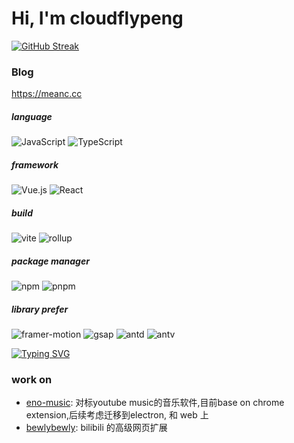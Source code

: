 
# Hi, I'm cloudflypeng

[![GitHub Streak](https://streak-stats.demolab.com?user=cloudflypeng&theme=windows-dark&border_radius=10&locale=zh_Hans&date_format=%5BY.%5Dn.j&mode=weekly&card_width=700)](https://git.io/streak-stats)

### Blog
https://meanc.cc

##### language
![JavaScript](https://img.shields.io/badge/JavaScript-F7DF1E?style=flat-square&logo=JavaScript&logoColor=ffffff)
![TypeScript](https://img.shields.io/badge/-TypeScript-3178C6?style=flat-square&logo=TypeScript&logoColor=ffffff)
##### framework
![Vue.js](https://img.shields.io/badge/-Vue.js-4FC08D?style=flat-square&logo=Vue.js&logoColor=ffffff)
![React](https://shields.io/badge/react-087EA4?logo=react&style=flat-square&logoColor=ffffff)
##### build
![vite](https://img.shields.io/badge/-Vite-646C9A?style=flat-square&logo=Vite&logoColor=ffffff)
![rollup](https://img.shields.io/badge/-Rollup-EC4A3F?style=flat-square&logo=Rollup&logoColor=ffffff)
##### package manager
![npm](https://img.shields.io/badge/-NPM-CB3837?style=flat-square&logo=npm&logoColor=white)
![pnpm](https://img.shields.io/badge/-pnpm-F69220?style=flat-square&logo=pnpm&logoColor=ffffff)
##### library prefer
![framer-motion](https://img.shields.io/badge/-framer--motion-00D8FF?style=flat-square&logo=framer&logoColor=ffffff)
![gsap](https://img.shields.io/badge/-gsap-FFD100?style=flat-square&logo=gsap&logoColor=ffffff)
![antd](https://img.shields.io/badge/-antd-00C58E?style=flat-square&logo=ant-design&logoColor=ffffff)
![antv](https://img.shields.io/badge/-antv-000000?style=flat-square&logo=ant-design&logoColor=ffffff)

[![Typing SVG](https://readme-typing-svg.demolab.com?font=Fira+Code&duration=3000&pause=1000&width=435&lines=I+don't+know+what+I+want;I+know+what+I+don't+want)](https://git.io/typing-svg)

### work on
- [eno-music](https://github.com/cloudflypeng/eno-music): 对标youtube music的音乐软件,目前base on chrome extension,后续考虑迁移到electron, 和 web 上
- [bewlybewly](https://github.com/BewlyBewly/BewlyBewly): bilibili 的高级网页扩展
